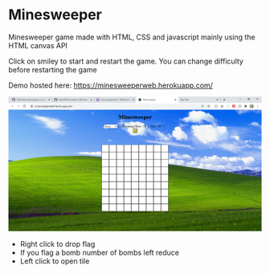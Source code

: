 # Minesweeper
Minesweeper game made with HTML, CSS and javascript mainly using the HTML canvas API

Click on smiley to start and restart the game.
You can change difficulty before restarting the game

Demo hosted here: https://minesweeperweb.herokuapp.com/

![MineSweeper](/public/images/Minesweeper.png)

 - Right click to drop flag
 - If you flag a bomb number of bombs left reduce
 - Left click to open tile
 
